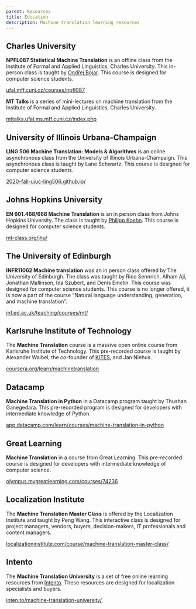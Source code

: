 ```yaml
---
parent: Resources
title: Education
description: Machine translation learning resources
---
```


## Charles University

**NPFL087 Statistical Machine Translation** is an offline class from the Institute of Formal and Applied Linguistics, Charles University.
This in-person class is taught by [Ondřej Bojar](/people/ondrej-bojar.md).
This course is designed for computer science students.

[ufal.mff.cuni.cz/courses/npfl087](https://ufal.mff.cuni.cz/courses/npfl087)


**MT Talks** is a series of mini-lectures on machine translation from the Institute of Formal and Applied Linguistics, Charles University.

[mttalks.ufal.ms.mff.cuni.cz/index.php](http://mttalks.ufal.ms.mff.cuni.cz/index.php?title=Main_Page)


## University of Illinois Urbana-Champaign

**LING 506 Machine Translation: Models & Algorithms** is an online asynchronous class from the University of Illinois Urbana-Champaign.
This asynchronous class is taught by Lane Schwartz.
This course is designed for computer science students.

[2020-fall-uiuc-ling506.github.io/](https://2020-fall-uiuc-ling506.github.io/)


## Johns Hopkins University

**EN 601.468/668 Machine Translation** is an in person class from Johns Hopkins University.
The class is taught by [Philipp Koehn](/people/philipp-koehn.md).
This course is designed for computer science students.

[mt-class.org/jhu/](http://mt-class.org/jhu/)


## The University of Edinburgh

**INFR11062 Machine translation** was an in person class offered by The University of Edinburgh. 
The class was taught by Rico Sennrich, Alham Aji, Jonathan Mallinson, Ida Szubert, and Denis Emelin.
This course was designed for computer science students.
This course is no longer offered, it is now a part of the course “Natural language understanding, generation, and machine translation”.

[inf.ed.ac.uk/teaching/courses/mt/](https://www.inf.ed.ac.uk/teaching/courses/mt/)


## Karlsruhe Institute of Technology

The **Machine Translation** course is a massive open online course from Karlsruhe Institute of Technology.
This pre-recorded course is taught by Alexander Waibel, the co-founder of [KITES](/industry/companies.md#Kites), and Jan Niehus.

[coursera.org/learn/machinetranslation](https://www.coursera.org/learn/machinetranslation)


## Datacamp

**Machine Translation in Python** in a Datacamp program taught by Thushan Ganegedara.
This pre-recorded program is designed for developers with intermediate knowledge of Python.

[app.datacamp.com/learn/courses/machine-translation-in-python](https://app.datacamp.com/learn/courses/machine-translation-in-python)


## Great Learning

**Machine Translation** in a course from Great Learning.
This pre-recorded course is designed for developers with intermediate knowledge of computer science.

[olympus.mygreatlearning.com/courses/74236](https://olympus.mygreatlearning.com/courses/74236)


## Localization Institute

The **Machine Translation Master Class** is offered by the Localization Institute and taught by Peng Wang.
This interactive class is designed for project managers, vendors, buyers, decision-makers, IT professionals and content managers.

[localizationinstitute.com/course/machine-translation-master-class/](https://www.localizationinstitute.com/course/machine-translation-master-class/)


## Intento

The **Machine Translation University** is a set of free online learning resources from [Intento](/companies/companies.md#Intento).
These resources are designed for localization specialists and buyers.

[inten.to/machine-translation-university/](https://inten.to/machine-translation-university/)
